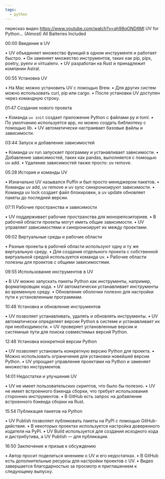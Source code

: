 ```yaml
---
tags:
  - python
---
```

пересказ видео https://www.youtube.com/watch?v=qh98qOND6MI
UV for Python… (Almost) All Batteries Included

00:00 Введение в UV

• UV объединяет множество функций в одном инструменте и работает быстро.
• Он заменяет множество инструментов, таких как pip, pipx, poetry, pyenv и virtualenv.
• UV разработан на Rust и принадлежит компании Astral.

00:55 Установка UV

• На Mac можно установить UV с помощью Brew.
• Для других систем можно использовать curl, pip или cargo.
• После установки UV доступен через командную строку.

01:47 Создание нового проекта

• Команда `uv init` создает приложение Python с файлами py и toml.
• По умолчанию используется app, но можно создать библиотеку с помощью lib.
• UV автоматически настраивает базовые файлы и зависимости.

03:44 Запуск и добавление зависимостей

• Команда uv run запускает программу и устанавливает зависимости.
• Добавление зависимостей, таких как pandas, выполняется с помощью uv add.
• Удаление зависимостей также просто: uv remove.

05:28 История и команды UV

• Изначально UV назывался Puffin и был просто менеджером пакетов.
• Команды uv add, uv remove и uv sync синхронизируют зависимости.
• Команда uv lock создает файл блокировки, а uv update обновляет пакеты до последней версии.

07:11 Рабочие пространства и зависимости

• UV поддерживает рабочие пространства для монорепозиториев.
• В рабочей области проекты могут иметь общие зависимости.
• UV управляет зависимостями и синхронизирует их между проектами.

09:02 Виртуальные среды и рабочие области

• Разные проекты в рабочей области используют одну и ту же виртуальную среду.
• Для создания отдельного проекта с собственной виртуальной средой используется команда uv.
• Рабочие области полезны для проектов с общими зависимостями.

09:55 Использование инструментов в UV

• В UV можно запускать пакеты Python как инструменты, например, форматировщик кода.
• UV автоматически устанавливает инструменты во временную среду.
• Обновление оболочки полезно для настройки пути к установленным программам.

10:48 Установка и обновление инструментов

• UV позволяет устанавливать, удалять и обновлять инструменты.
• UV автоматически определяет версии Python в системе и устанавливает их при необходимости.
• UV проверяет установленные версии и системные пути для поиска совместимых версий Python.

12:48 Установка конкретной версии Python

• UV позволяет установить конкретную версию Python для проекта.
• Можно использовать ограничения для установки новейшей версии Python.
• UV упрощает управление проектами на Python и заменяет множество инструментов.

14:01 Недостатки и улучшения UV

• UV не имеет пользовательских скриптов, что было бы полезно.
• UV не имеет встроенного бэкенда сборки, что требует использования сторонних инструментов.
• В GitHub есть запрос на добавление встроенного бэкенда сборки на Rust.

15:54 Публикация пакетов на Python

• UV Publish позволяет публиковать пакеты на PyPI с помощью GitHub-действия.
• В некоторых проектах используется настройка доверенного издателя на PyPI.
• UV Build используется для создания исходного кода и дистрибутива, а UV Publish — для публикации.

16:50 Заключение и призыв к обсуждению

• Автор просит поделиться мнением о UV и его недостатках.
• В GitHub есть дополнительные ресурсы для настройки проектов с UV.
• Видео завершается благодарностью за просмотр и приглашением к следующему выпуску.


